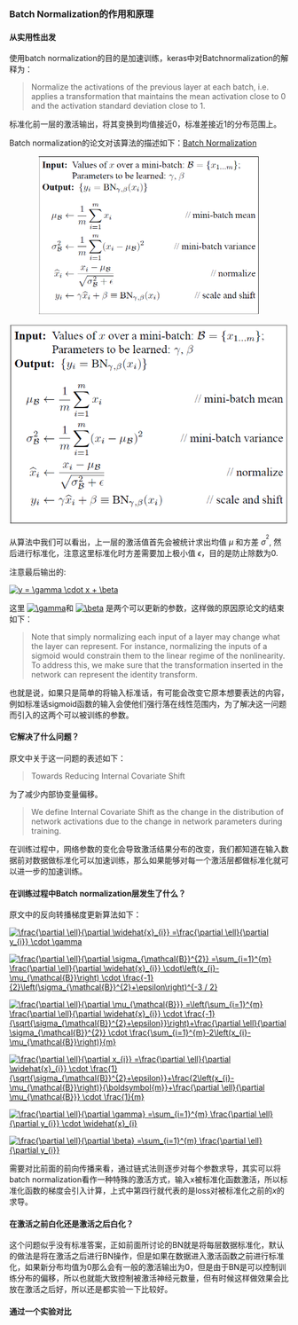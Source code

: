 ### Batch Normalization的作用和原理
#### 从实用性出发
使用batch normalization的目的是加速训练，keras中对Batchnormalization的解释为：

>Normalize the activations of the previous layer at each batch, i.e. applies a transformation that maintains the mean activation close to 0 and the activation standard deviation close to 1.

标准化前一层的激活输出，将其变换到均值接近0，标准差接近1的分布范围上。

Batch normalization的论文对该算法的描述如下：[Batch Normalization]

  [Batch Normalization]: https://arxiv.org/pdf/1502.03167.pdf

<div align="center">
<img src="graph/batch_norm.jpg" width=400>
</div>

![](graph/batch_norm.png)

从算法中我们可以看出，上一层的激活值首先会被统计求出均值 $\mu$ 和方差 $\sigma^{^{2}}$, 然后进行标准化，注意这里标准化时方差需要加上极小值 $\epsilon$，目的是防止除数为0.

注意最后输出的:

<a href="https://www.codecogs.com/eqnedit.php?latex=y&space;=&space;\gamma&space;\cdot&space;x&space;&plus;&space;\beta" target="_blank"><img src="https://latex.codecogs.com/gif.latex?y&space;=&space;\gamma&space;\cdot&space;x&space;&plus;&space;\beta" title="y = \gamma \cdot x + \beta" /></a>

这里 <a href="https://www.codecogs.com/eqnedit.php?latex=\gamma" target="_blank"><img src="https://latex.codecogs.com/gif.latex?\gamma" title="\gamma" /></a>和 <a href="https://www.codecogs.com/eqnedit.php?latex=\beta" target="_blank"><img src="https://latex.codecogs.com/gif.latex?\beta" title="\beta" /></a> 是两个可以更新的参数，这样做的原因原论文的结束如下：

>Note that simply normalizing each input of a layer may
change what the layer can represent. For instance, normalizing
the inputs of a sigmoid would constrain them to
the linear regime of the nonlinearity. To address this, we
make sure that the transformation inserted in the network
can represent the identity transform.

也就是说，如果只是简单的将输入标准话，有可能会改变它原本想要表达的内容，例如标准话sigmoid函数的输入会使他们强行落在线性范围内，为了解决这一问题而引入的这两个可以被训练的参数。

#### 它解决了什么问题？
原文中关于这一问题的表述如下：
>Towards Reducing Internal Covariate Shift

为了减少内部协变量偏移。

>We define Internal Covariate Shift as the change in the
distribution of network activations due to the change in
network parameters during training.

在训练过程中，网络参数的变化会导致激活结果分布的改变，我们都知道在输入数据前对数据做标准化可以加速训练，那么如果能够对每一个激活层都做标准化就可以进一步的加速训练。

#### 在训练过程中Batch normalization层发生了什么？
原文中的反向转播梯度更新算法如下：

<a href="https://www.codecogs.com/eqnedit.php?latex=\frac{\partial&space;\ell}{\partial&space;\widehat{x}_{i}}&space;=\frac{\partial&space;\ell}{\partial&space;y_{i}}&space;\cdot&space;\gamma" target="_blank"><img src="https://latex.codecogs.com/gif.latex?\frac{\partial&space;\ell}{\partial&space;\widehat{x}_{i}}&space;=\frac{\partial&space;\ell}{\partial&space;y_{i}}&space;\cdot&space;\gamma" title="\frac{\partial \ell}{\partial \widehat{x}_{i}} =\frac{\partial \ell}{\partial y_{i}} \cdot \gamma" /></a>

<a href="https://www.codecogs.com/eqnedit.php?latex=\frac{\partial&space;\ell}{\partial&space;\sigma_{\mathcal{B}}^{2}}&space;=\sum_{i=1}^{m}&space;\frac{\partial&space;\ell}{\partial&space;\widehat{x}_{i}}&space;\cdot\left(x_{i}-\mu_{\mathcal{B}}\right)&space;\cdot&space;\frac{-1}{2}\left(\sigma_{\mathcal{B}}^{2}&plus;\epsilon\right)^{-3&space;/&space;2}" target="_blank"><img src="https://latex.codecogs.com/gif.latex?\frac{\partial&space;\ell}{\partial&space;\sigma_{\mathcal{B}}^{2}}&space;=\sum_{i=1}^{m}&space;\frac{\partial&space;\ell}{\partial&space;\widehat{x}_{i}}&space;\cdot\left(x_{i}-\mu_{\mathcal{B}}\right)&space;\cdot&space;\frac{-1}{2}\left(\sigma_{\mathcal{B}}^{2}&plus;\epsilon\right)^{-3&space;/&space;2}" title="\frac{\partial \ell}{\partial \sigma_{\mathcal{B}}^{2}} =\sum_{i=1}^{m} \frac{\partial \ell}{\partial \widehat{x}_{i}} \cdot\left(x_{i}-\mu_{\mathcal{B}}\right) \cdot \frac{-1}{2}\left(\sigma_{\mathcal{B}}^{2}+\epsilon\right)^{-3 / 2}" /></a>

<a href="https://www.codecogs.com/eqnedit.php?latex=\frac{\partial&space;\ell}{\partial&space;\mu_{\mathcal{B}}}&space;=\left(\sum_{i=1}^{m}&space;\frac{\partial&space;\ell}{\partial&space;\widehat{x}_{i}}&space;\cdot&space;\frac{-1}{\sqrt{\sigma_{\mathcal{B}}^{2}&plus;\epsilon}}\right)&plus;\frac{\partial&space;\ell}{\partial&space;\sigma_{\mathcal{B}}^{2}}&space;\cdot&space;\frac{\sum_{i=1}^{m}-2\left(x_{i}-\mu_{\mathcal{B}}\right)}{m}" target="_blank"><img src="https://latex.codecogs.com/gif.latex?\frac{\partial&space;\ell}{\partial&space;\mu_{\mathcal{B}}}&space;=\left(\sum_{i=1}^{m}&space;\frac{\partial&space;\ell}{\partial&space;\widehat{x}_{i}}&space;\cdot&space;\frac{-1}{\sqrt{\sigma_{\mathcal{B}}^{2}&plus;\epsilon}}\right)&plus;\frac{\partial&space;\ell}{\partial&space;\sigma_{\mathcal{B}}^{2}}&space;\cdot&space;\frac{\sum_{i=1}^{m}-2\left(x_{i}-\mu_{\mathcal{B}}\right)}{m}" title="\frac{\partial \ell}{\partial \mu_{\mathcal{B}}} =\left(\sum_{i=1}^{m} \frac{\partial \ell}{\partial \widehat{x}_{i}} \cdot \frac{-1}{\sqrt{\sigma_{\mathcal{B}}^{2}+\epsilon}}\right)+\frac{\partial \ell}{\partial \sigma_{\mathcal{B}}^{2}} \cdot \frac{\sum_{i=1}^{m}-2\left(x_{i}-\mu_{\mathcal{B}}\right)}{m}" /></a>

<a href="https://www.codecogs.com/eqnedit.php?latex=\frac{\partial&space;\ell}{\partial&space;x_{i}}&space;=\frac{\partial&space;\ell}{\partial&space;\widehat{x}_{i}}&space;\cdot&space;\frac{1}{\sqrt{\sigma_{\mathcal{B}}^{2}&plus;\epsilon}}&plus;\frac{2\left(x_{i}-\mu_{\mathcal{B}}\right)}{\boldsymbol{m}}&plus;\frac{\partial&space;\ell}{\partial&space;\mu_{\mathcal{B}}}&space;\cdot&space;\frac{1}{m}" target="_blank"><img src="https://latex.codecogs.com/gif.latex?\frac{\partial&space;\ell}{\partial&space;x_{i}}&space;=\frac{\partial&space;\ell}{\partial&space;\widehat{x}_{i}}&space;\cdot&space;\frac{1}{\sqrt{\sigma_{\mathcal{B}}^{2}&plus;\epsilon}}&plus;\frac{2\left(x_{i}-\mu_{\mathcal{B}}\right)}{\boldsymbol{m}}&plus;\frac{\partial&space;\ell}{\partial&space;\mu_{\mathcal{B}}}&space;\cdot&space;\frac{1}{m}" title="\frac{\partial \ell}{\partial x_{i}} =\frac{\partial \ell}{\partial \widehat{x}_{i}} \cdot \frac{1}{\sqrt{\sigma_{\mathcal{B}}^{2}+\epsilon}}+\frac{2\left(x_{i}-\mu_{\mathcal{B}}\right)}{\boldsymbol{m}}+\frac{\partial \ell}{\partial \mu_{\mathcal{B}}} \cdot \frac{1}{m}" /></a>

<a href="https://www.codecogs.com/eqnedit.php?latex=\frac{\partial&space;\ell}{\partial&space;\gamma}&space;=\sum_{i=1}^{m}&space;\frac{\partial&space;\ell}{\partial&space;y_{i}}&space;\cdot&space;\widehat{x}_{i}" target="_blank"><img src="https://latex.codecogs.com/gif.latex?\frac{\partial&space;\ell}{\partial&space;\gamma}&space;=\sum_{i=1}^{m}&space;\frac{\partial&space;\ell}{\partial&space;y_{i}}&space;\cdot&space;\widehat{x}_{i}" title="\frac{\partial \ell}{\partial \gamma} =\sum_{i=1}^{m} \frac{\partial \ell}{\partial y_{i}} \cdot \widehat{x}_{i}" /></a>

<a href="https://www.codecogs.com/eqnedit.php?latex=\frac{\partial&space;\ell}{\partial&space;\beta}&space;=\sum_{i=1}^{m}&space;\frac{\partial&space;\ell}{\partial&space;y_{i}}" target="_blank"><img src="https://latex.codecogs.com/gif.latex?\frac{\partial&space;\ell}{\partial&space;\beta}&space;=\sum_{i=1}^{m}&space;\frac{\partial&space;\ell}{\partial&space;y_{i}}" title="\frac{\partial \ell}{\partial \beta} =\sum_{i=1}^{m} \frac{\partial \ell}{\partial y_{i}}" /></a>

需要对比前面的前向传播来看，通过链式法则逐步对每个参数求导，其实可以将batch normalization看作一种特殊的激活方式，输入x被标准化函数激活，所以标准化函数的梯度会引入计算，上式中第四行就代表的是loss对被标准化之前的$x$的求导。

#### 在激活之前白化还是激活之后白化？
这个问题似乎没有标准答案，正如前面所讨论的BN就是将每层数据标准化，默认的做法是将在激活之后进行BN操作，但是如果在数据进入激活函数之前进行标准化，如果新分布均值为0那么会有一般的激活输出为0，但是由于BN是可以控制训练分布的偏移，所以也就能大致控制被激活神经元数量，但有时候这样做效果会比放在激活之后好，所以还是都实验一下比较好。

#### 通过一个实验对比
